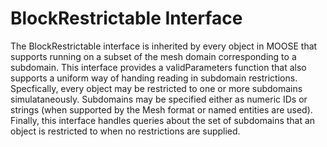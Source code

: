 # BlockRestrictable Interface

The BlockRestrictable interface is inherited by every object in MOOSE that supports running on a
subset of the mesh domain corresponding to a subdomain. This interface provides a validParameters
function that also supports a uniform way of handing reading in subdomain restrictions. Specfically,
every object may be restricted to one or more subdomains simulataneously. Subdomains may be specified
either as numeric IDs or strings (when supported by the Mesh format or named entities are used).
Finally, this interface handles queries about the set of subdomains that an object is restricted
to when no restrictions are supplied.

